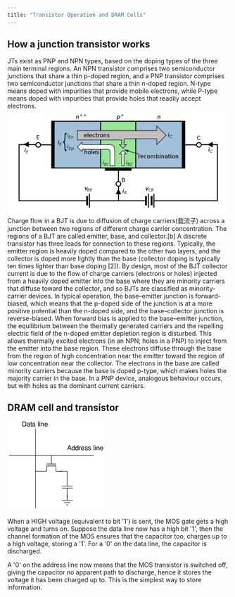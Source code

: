 ```yaml
---
title: "Transistor Operation and DRAM Cells"
---
```


## How a junction transistor works
JTs exist as PNP and NPN types, based on the doping types of the three main terminal regions. An NPN transistor comprises two semiconductor junctions that share a thin p-doped region, and a PNP transistor comprises two semiconductor junctions that share a thin n-doped region. N-type means doped with impurities that provide mobile electrons, while P-type means doped with impurities that provide holes that readily accept electrons.
![](./assets/NPN_BJT_Basic_Operation.png)
Charge flow in a BJT is due to diffusion of charge carriers(载流子) across a junction between two regions of different charge carrier concentration. The regions of a BJT are called emitter, base, and collector.[b] A discrete transistor has three leads for connection to these regions. Typically, the emitter region is heavily doped compared to the other two layers, and the collector is doped more lightly than the base (collector doping is typically ten times lighter than base doping [2]). By design, most of the BJT collector current is due to the flow of charge carriers (electrons or holes) injected from a heavily doped emitter into the base where they are minority carriers that diffuse toward the collector, and so BJTs are classified as minority-carrier devices.
In typical operation, the base–emitter junction is forward-biased, which means that the p-doped side of the junction is at a more positive potential than the n-doped side, and the base–collector junction is reverse-biased. When forward bias is applied to the base–emitter junction, the equilibrium between the thermally generated carriers and the repelling electric field of the n-doped emitter depletion region is disturbed. This allows thermally excited electrons (in an NPN; holes in a PNP) to inject from the emitter into the base region. These electrons diffuse through the base from the region of high concentration near the emitter toward the region of low concentration near the collector. The electrons in the base are called minority carriers because the base is doped p-type, which makes holes the majority carrier in the base. In a PNP device, analogous behaviour occurs, but with holes as the dominant current carriers.

## DRAM cell and transistor
<img src="./assets/transistor-save.png" style="background-color: #fff">

When a HIGH voltage (equivalent to bit '1') is sent, the MOS gate gets a high voltage and turns on. Suppose the data line now has a high bit '1', then the channel formation of the MOS ensures that the capacitor too, charges up to a high voltage, storing a '1'. For a '0' on the data line, the capacitor is discharged.

A '0' on the address line now means that the MOS transistor is switched off, giving the capacitor no apparent path to discharge, hence it stores the voltage it has been charged up to. This is the simplest way to store information.
